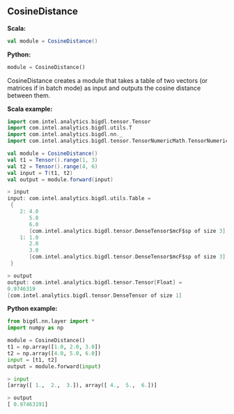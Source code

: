 ## CosineDistance ##

**Scala:**
```scala
val module = CosineDistance()
```
**Python:**
```python
module = CosineDistance()
```

CosineDistance creates a module that takes a table of two vectors (or matrices if in batch mode) as input and outputs the cosine distance between them.

**Scala example:**
```scala
import com.intel.analytics.bigdl.tensor.Tensor
import com.intel.analytics.bigdl.utils.T
import com.intel.analytics.bigdl.nn._
import com.intel.analytics.bigdl.tensor.TensorNumericMath.TensorNumeric.NumericFloat

val module = CosineDistance()
val t1 = Tensor().range(1, 3)
val t2 = Tensor().range(4, 6)
val input = T(t1, t2)
val output = module.forward(input)

> input
input: com.intel.analytics.bigdl.utils.Table =
 {
	2: 4.0
	   5.0
	   6.0
	   [com.intel.analytics.bigdl.tensor.DenseTensor$mcF$sp of size 3]
	1: 1.0
	   2.0
	   3.0
	   [com.intel.analytics.bigdl.tensor.DenseTensor$mcF$sp of size 3]
 }

> output
output: com.intel.analytics.bigdl.tensor.Tensor[Float] =
0.9746319
[com.intel.analytics.bigdl.tensor.DenseTensor of size 1]

```

**Python example:**
```python
from bigdl.nn.layer import *
import numpy as np

module = CosineDistance()
t1 = np.array([1.0, 2.0, 3.0])
t2 = np.array([4.0, 5.0, 6.0])
input = [t1, t2]
output = module.forward(input)

> input
[array([ 1.,  2.,  3.]), array([ 4.,  5.,  6.])]

> output
[ 0.97463191]
```
